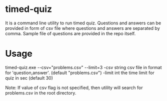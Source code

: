 # timed-quiz
It is a command line utility to run timed quiz. Questions and answers can be provided in form of csv file where questions and answers are separated by comma. Sample file of questions are provided in the repo itself.
# Usage 
timed-quiz.exe  --csv="problems.csv" --limit=3
  -csv string
        csv file in format for 'question,answer'.  (default "problems.csv")
  -limit int
        the time limit for quiz in sec (default 30)
        
Note: If value of csv flag is not specified, then utility will search for problems.csv in the root directory.
